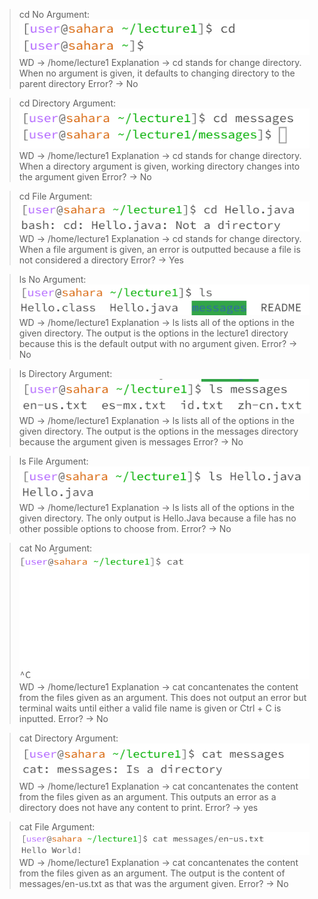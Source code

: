 >cd No Argument:
![Image](cdNoArg.png)
>WD -> /home/lecture1
>Explanation -> cd stands for change directory. When no argument is given, it defaults to changing directory to the parent directory
>Error? -> No

>cd Directory Argument:
>![Image](cdDirArg.png)
>WD -> /home/lecture1
>Explanation -> cd stands for change directory. When a directory argument is given, working directory changes into the argument given
>Error? -> No

>cd File Argument:
>![Image](cdFileArg.png)
>WD -> /home/lecture1
>Explanation ->  cd stands for change directory. When a file argument is given, an error is outputted because a file is not considered a directory
>Error? -> Yes

>ls No Argument:
>![Image](lsNoArg.png)
>WD -> /home/lecture1
>Explanation -> ls lists all of the options in the given directory. The output is the options in the lecture1 directory because this is the default output with no argument given.
>Error? -> No

>ls Directory Argument:
>![Image](lsDirArg.png)
>WD -> /home/lecture1
>Explanation -> ls lists all of the options in the given directory. The output is the options in the messages directory because the argument given is messages
>Error? -> No

>ls File Argument:
>![Image](lsFileArg.png)
>WD -> /home/lecture1
>Explanation -> ls lists all of the options in the given directory. The only output is Hello.Java because a file has no other possible options to choose from.
>Error? -> No

>cat No Argument:
>![Image](catNoArg.png)
>WD -> /home/lecture1
>Explanation -> cat concantenates the content from the files given as an argument. This does not output an error but terminal waits until either a valid file name is given or Ctrl + C is inputted.
>Error? -> No

>cat Directory Argument:
>![Image](catDirArg.png)
>WD -> /home/lecture1
>Explanation -> cat concantenates the content from the files given as an argument. This outputs an error as a directory does not have any content to print.
>Error? -> yes

>cat File Argument:
>![Image](catFileArg.png)
>WD -> /home/lecture1
>Explanation -> cat concantenates the content from the files given as an argument. The output is the content of messages/en-us.txt as that was the argument given.
>Error? -> No

